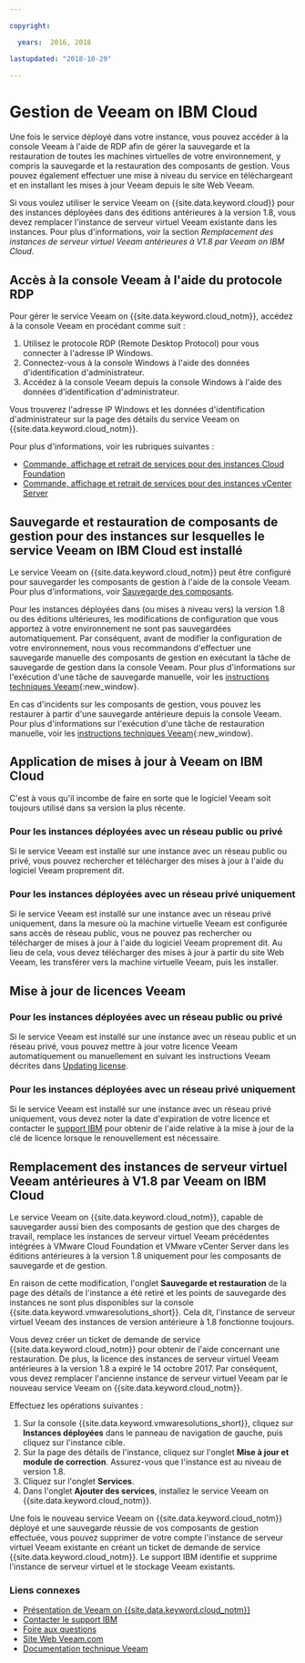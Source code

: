 ```yaml
---

copyright:

  years:  2016, 2018

lastupdated: "2018-10-29"

---
```


# Gestion de Veeam on IBM Cloud

Une fois le service déployé dans votre instance, vous pouvez accéder à la console Veeam à l'aide de RDP afin de gérer la sauvegarde et la restauration de toutes les machines virtuelles de votre environnement, y compris la sauvegarde et la restauration des composants de gestion. Vous pouvez également effectuer une mise à niveau du service en téléchargeant et en installant les mises à jour Veeam depuis le site Web Veeam.

Si vous voulez utiliser le service Veeam on {{site.data.keyword.cloud}} pour des instances déployées dans des éditions antérieures à la version 1.8, vous devez remplacer l'instance de serveur virtuel Veeam existante dans les instances. Pour plus d'informations, voir la section _Remplacement des instances de serveur virtuel Veeam antérieures à V1.8 par Veeam on IBM Cloud_.

## Accès à la console Veeam à l'aide du protocole RDP

Pour gérer le service Veeam on {{site.data.keyword.cloud_notm}}, accédez à la console Veeam en procédant comme suit :
1. Utilisez le protocole RDP (Remote Desktop Protocol) pour vous connecter à l'adresse IP Windows.
2. Connectez-vous à la console Windows à l'aide des données d'identification d'administrateur.
3. Accédez à la console Veeam depuis la console Windows à l'aide des données d'identification d'administrateur.

Vous trouverez l'adresse IP Windows et les données d'identification d'administrateur sur la page des détails du service Veeam on {{site.data.keyword.cloud_notm}}.

Pour plus d'informations, voir les rubriques suivantes :
* [Commande, affichage et retrait de services pour des instances Cloud Foundation](../sddc/sd_addingremovingservices.html)
* [Commande, affichage et retrait de services pour des instances vCenter Server](../vcenter/vc_addingremovingservices.html)

## Sauvegarde et restauration de composants de gestion pour des instances sur lesquelles le service Veeam on IBM Cloud est installé

Le service Veeam on {{site.data.keyword.cloud_notm}} peut être configuré pour sauvegarder les composants de gestion à l'aide de la console Veeam. Pour plus d'informations, voir [Sauvegarde des composants](../archiref/solution/solution_backingup.html).

Pour les instances déployées dans (ou mises à niveau vers) la version 1.8 ou des éditions ultérieures, les modifications de configuration que vous apportez à votre environnement ne sont pas sauvegardées automatiquement. Par conséquent, avant de modifier la configuration de votre environnement, nous vous recommandons d'effectuer une sauvegarde manuelle des composants de gestion en exécutant la tâche de sauvegarde de gestion dans la console Veeam. Pour plus d'informations sur l'exécution d'une tâche de sauvegarde manuelle, voir les [instructions techniques Veeam](https://helpcenter.veeam.com/backup/vsphere/scheduing_manual.html){:new_window}.

En cas d'incidents sur les composants de gestion, vous pouvez les restaurer à partir d'une sauvegarde antérieure depuis la console Veeam. Pour plus d'informations sur l'exécution d'une tâche de restauration manuelle, voir les [instructions techniques Veeam]( https://helpcenter.veeam.com/backup/vsphere/performing_full_recovery.html){:new_window}.

## Application de mises à jour à Veeam on IBM Cloud

C'est à vous qu'il incombe de faire en sorte que le logiciel Veeam soit toujours utilisé dans sa version la plus récente. 

### Pour les instances déployées avec un réseau public ou privé

Si le service Veeam est installé sur une instance avec un réseau public ou privé, vous pouvez rechercher et télécharger des mises à jour à l'aide du logiciel Veeam proprement dit. 

### Pour les instances déployées avec un réseau privé uniquement

Si le service Veeam est installé sur une instance avec un réseau privé uniquement, dans la mesure où la machine virtuelle Veeam est configurée sans accès de réseau public, vous ne pouvez pas rechercher ou télécharger de mises à jour à l'aide du logiciel Veeam proprement dit. Au lieu de cela, vous devez télécharger des mises à jour à partir du site Web Veeam, les transférer vers la machine virtuelle Veeam, puis les installer.

## Mise à jour de licences Veeam

### Pour les instances déployées avec un réseau public ou privé

Si le service Veeam est installé sur une instance avec un réseau public et un réseau privé, vous pouvez mettre à jour votre licence Veeam automatiquement ou manuellement en suivant les instructions Veeam décrites dans [Updating license]( https://helpcenter.veeam.com/docs/backup/vsphere/license_update.html). 

### Pour les instances déployées avec un réseau privé uniquement

Si le service Veeam est installé sur une instance avec un réseau privé uniquement, vous devez noter la date d'expiration de votre licence et contacter le [support IBM](../vmonic/trbl_support.html) pour obtenir de l'aide relative à la mise à jour de la clé de licence lorsque le renouvellement est nécessaire. 

## Remplacement des instances de serveur virtuel Veeam antérieures à V1.8 par Veeam on IBM Cloud

Le service Veeam on {{site.data.keyword.cloud_notm}}, capable de sauvegarder aussi bien des composants de gestion que des charges de travail, remplace les instances de serveur virtuel Veeam précédentes intégrées à VMware Cloud Foundation et VMware vCenter Server dans les éditions antérieures à la version 1.8 uniquement pour les composants de sauvegarde et de gestion.

En raison de cette modification, l'onglet **Sauvegarde et restauration** de la page des détails de l'instance a été retiré et les points de sauvegarde des instances ne sont plus disponibles sur la console {{site.data.keyword.vmwaresolutions_short}}. Cela dit, l'instance de serveur virtuel Veeam des instances de version antérieure à 1.8 fonctionne toujours.

Vous devez créer un ticket de demande de service {{site.data.keyword.cloud_notm}} pour obtenir de l'aide concernant une restauration. De plus, la licence des instances de serveur virtuel Veeam antérieures à la version 1.8 a expiré le 14 octobre 2017. Par conséquent, vous devez remplacer l'ancienne instance de serveur virtuel Veeam par le nouveau service Veeam on {{site.data.keyword.cloud_notm}}.

Effectuez les opérations suivantes :
1. Sur la console {{site.data.keyword.vmwaresolutions_short}}, cliquez sur **Instances déployées** dans le panneau de navigation de gauche, puis cliquez sur l'instance cible.
2. Sur la page des détails de l'instance, cliquez sur l'onglet **Mise à jour et module de correction**. Assurez-vous que l'instance est au niveau de version 1.8.
3. Cliquez sur l'onglet **Services**.
4. Dans l'onglet **Ajouter des services**, installez le service Veeam on {{site.data.keyword.cloud_notm}}.

Une fois le nouveau service Veeam on {{site.data.keyword.cloud_notm}} déployé et une sauvegarde réussie de vos composants de gestion effectuée, vous pouvez supprimer de votre compte l'instance de serveur virtuel Veeam existante en créant un ticket de demande de service {{site.data.keyword.cloud_notm}}. Le support IBM identifie et supprime l'instance de serveur virtuel et le stockage Veeam existants.

### Liens connexes

* [Présentation de Veeam on {{site.data.keyword.cloud_notm}}](veeam_considerations.html)
* [Contacter le support IBM](../vmonic/trbl_support.html)
* [Foire aux questions](../vmonic/faq.html)
* [Site Web Veeam.com](https://www.veeam.com/)
* [Documentation technique Veeam](https://www.veeam.com/documentation-guides-datasheets.html)
